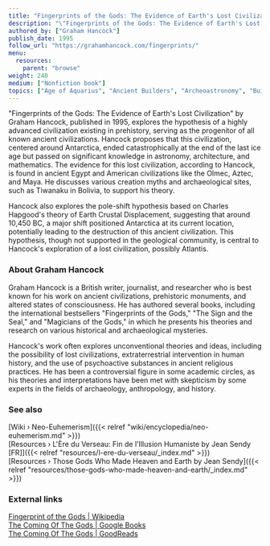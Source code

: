 ```yaml
---
title: "Fingerprints of the Gods: The Evidence of Earth's Lost Civilization"
description: "\"Fingerprints of the Gods: The Evidence of Earth's Lost Civilization\" by Graham Hancock, published in 1995, explores the hypothesis of a highly advanced civilization existing in prehistory, serving as the progenitor of all known ancient civilizations. Hancock proposes that this civilization, centered around Antarctica, ended catastrophically at the end of the last ice age but passed on significant knowledge in astronomy, architecture, and mathematics. The evidence for this lost civilization, according to Hancock, is found in ancient Egypt and American civilizations like the Olmec, Aztec, and Maya. He discusses various creation myths and archaeological sites, such as Tiwanaku in Bolivia, to support his theory."
authored_by: ["Graham Hancock"]
publish_date: 1995
follow_url: "https://grahamhancock.com/fingerprints/"
menu:
  resources:
    parent: "browse"
weight: 240
medium: ["Nonfiction book"]
topics: ["Age of Aquarius", "Ancient Builders", "Archeoastronomy", "Builder Race", "Cataclysm",  "Flood Geology", "Precession", "Pyramids", "The Tradition"]
---
```


"Fingerprints of the Gods: The Evidence of Earth's Lost Civilization" by Graham Hancock, published in 1995, explores the hypothesis of a highly advanced civilization existing in prehistory, serving as the progenitor of all known ancient civilizations. Hancock proposes that this civilization, centered around Antarctica, ended catastrophically at the end of the last ice age but passed on significant knowledge in astronomy, architecture, and mathematics. The evidence for this lost civilization, according to Hancock, is found in ancient Egypt and American civilizations like the Olmec, Aztec, and Maya. He discusses various creation myths and archaeological sites, such as Tiwanaku in Bolivia, to support his theory.

Hancock also explores the pole-shift hypothesis based on Charles Hapgood's theory of Earth Crustal Displacement, suggesting that around 10,450 BC, a major shift positioned Antarctica at its current location, potentially leading to the destruction of this ancient civilization. This hypothesis, though not supported in the geological community, is central to Hancock's exploration of a lost civilization, possibly Atlantis​.

### About Graham Hancock

Graham Hancock is a British writer, journalist, and researcher who is best known for his work on ancient civilizations, prehistoric monuments, and altered states of consciousness. He has authored several books, including the international bestsellers "Fingerprints of the Gods," "The Sign and the Seal," and "Magicians of the Gods," in which he presents his theories and research on various historical and archaeological mysteries.

Hancock's work often explores unconventional theories and ideas, including the possibility of lost civilizations, extraterrestrial intervention in human history, and the use of psychoactive substances in ancient religious practices. He has been a controversial figure in some academic circles, as his theories and interpretations have been met with skepticism by some experts in the fields of archaeology, anthropology, and history.

### See also

[Wiki › Neo-Euhemerism]({{< relref "wiki/encyclopedia/neo-euhemerism.md" >}})</br>
[Resources › L\'Ère du Verseau: Fin de l\'Illusion Humaniste by Jean Sendy \[FR\]]({{< relref "resources/l-ere-du-verseau/_index.md" >}})</br>
[Resources › Those Gods Who Made Heaven and Earth by Jean Sendy]({{< relref "resources/those-gods-who-made-heaven-and-earth/_index.md" >}})</br>

### External links

[Fingerprint of the Gods | Wikipedia](https://en.wikipedia.org/wiki/Fingerprints_of_the_Gods)</br>
[The Coming Of The Gods | Google Books](https://books.google.ch/books?id=nlVlAAAACAAJ&sitesec=reviews&redir_esc=y)</br>
[The Coming Of The Gods | GoodReads](https://www.goodreads.com/book/show/4977839-the-coming-of-the-gods)</br>
